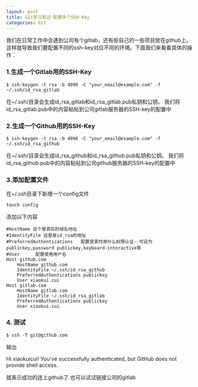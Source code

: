 ```yaml
---
layout: post
title: Git学习笔记-配置多个SSH Key
categories: Git
---
```


我们在日常工作中会遇到公司有个gitlab，还有些自己的一些项目放在github上。这样就导致我们要配置不同的ssh-key对应不同的环境。下面我们来看看具体的操作：

### 1.生成一个Gitlab用的SSH-Key
``$ ssh-keygen -t rsa -b 4096 -C "your_email@example.com" -f ~/.ssh/id_rsa_gitlab``

在~/.ssh/目录会生成id_rsa_gitlab和id_rsa_gitlab.pub私钥和公钥。 我们将id_rsa_gitlab.pub中的内容粘帖到公司gitlab服务器的SSH-key的配置中

### 2.生成一个Github用的SSH-Key
``$ ssh-keygen -t rsa -b 4096 -C "your_email@example.com" -f ~/.ssh/id_rsa_github``

在~/.ssh/目录会生成id_rsa_github和id_rsa_github.pub私钥和公钥。 我们将id_rsa_github.pub中的内容粘帖到公司github服务器的SSH-key的配置中

### 3.添加配置文件
在~/.ssh目录下新增一个config文件

``touch config``

添加以下内容

```
#HostName 这个是真实的域名地址
#IdentityFile 这里是id_rsa的地址
#PreferredAuthentications   配置登录时用什么权限认证--可设为publickey,password publickey,keyboard-interactive等
#User 　　　配置使用用户名
Host github.com
    HostName github.com
    IdentityFile ~/.ssh/id_rsa_github
    PreferredAuthentications publickey
    User xiaokui.cui
Host gitlab.com
    HostName gitlab.com
    IdentityFile ~/.ssh/id_rsa_gitlab
    PreferredAuthentications publickey
    User xiaokui.cui    
```

### 4. 测试
``$ ssh -T git@github.com``

输出

Hi xiaokuicui! You've successfully authenticated, but GitHub does not provide shell access.

就表示成功的连上github了.也可以试试链接公司的gitlab
